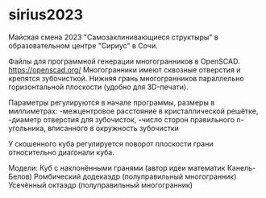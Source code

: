 # sirius2023
Майская смена 2023 "Самозаклинивающиеся структыры" в образовательном центре "Сириус" в Сочи.

Файлы для программной генерации многогранников в OpenSCAD.
https://openscad.org/
Многогранники имеют сквозные отверстия и крепятся зубочисткой.
Нижняя грань многогранников параллельно горизонтальной плоскости (удобно для 3D-печати).

Параметры регулируются в начале программы, размеры в миллиметрах: 
-межцентровое расстояние в кристаллической решётке,
-диаметр отверстия для зубочисток,
-число сторон правильного n-угольника, вписанного в окружность зубочистки

У скошенного куба регулируется поворот плоскости грани относительно диагонали куба.

Модели:
Куб с наклонёнными гранями (автор идеи математик Канель-Белов)
Ромбический додекаэдр (полуправильный многогранник)
Усечённый октаэдр (полуправильный многогранник)

